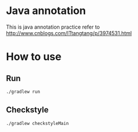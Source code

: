 # Java annotation
This is java annotation practice refer to <http://www.cnblogs.com/ITtangtang/p/3974531.html>

# How to use

## Run
```bash
./gradlew run
```

## Checkstyle 
```bash
./gradlew checkstyleMain
```